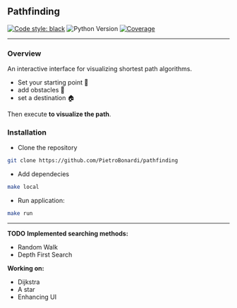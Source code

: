 ## Pathfinding
[![Code style: black](https://img.shields.io/badge/code%20style-black-000000.svg)](https://github.com/psf/black)
![Python Version](https://img.shields.io/badge/Python->=3.9-red)
[![Coverage](https://img.shields.io/badge/Coverage-95%25-green)](https://github.com/PietroBonardi/pathfinding)

---
### Overview
An interactive interface for visualizing shortest path algorithms. 
- Set your starting point 📌
- add obstacles 👾
- set a destination 🏠

Then execute **to visualize the path**.

### Installation
- Clone the repository
```bash
git clone https://github.com/PietroBonardi/pathfinding
```
- Add dependecies
```bash
make local
```
- Run application: 
```bash
make run
```
---
**TODO**
**Implemented searching methods:**
- Random Walk
- Depth First Search

**Working on:** 
- Dijkstra
- A star
- Enhancing UI

